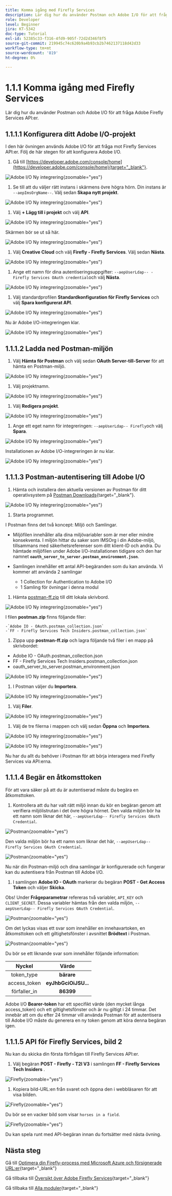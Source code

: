 ```yaml
---
title: Komma igång med Firefly Services
description: Lär dig hur du använder Postman och Adobe I/O för att fråga Adobe Firefly Services API:er
role: Developer
level: Beginner
jira: KT-5342
doc-type: Tutorial
exl-id: 52385c33-f316-4fd9-905f-72d2d346f8f5
source-git-commit: 219945c74c620b9a4b93cb2b7462137118d42d33
workflow-type: tm+mt
source-wordcount: '819'
ht-degree: 0%

---
```


# 1.1.1 Komma igång med Firefly Services

Lär dig hur du använder Postman och Adobe I/O för att fråga Adobe Firefly Services API:er.

## 1.1.1.1 Konfigurera ditt Adobe I/O-projekt

I den här övningen används Adobe I/O för att fråga mot Firefly Services API:er. Följ de här stegen för att konfigurera Adobe I/O.

1. Gå till [https://developer.adobe.com/console/home](https://developer.adobe.com/console/home){target="_blank"}.

![Adobe I/O Ny integrering](./images/iohome.png){zoomable="yes"}

1. Se till att du väljer rätt instans i skärmens övre högra hörn. Din instans är `--aepImsOrgName--`. Välj sedan **Skapa nytt projekt**.

![Adobe I/O Ny integrering](./images/iocomp.png){zoomable="yes"}

1. Välj **+ Lägg till i projekt** och välj **API**.

![Adobe I/O Ny integrering](./images/adobe_io_access_api.png){zoomable="yes"}

Skärmen bör se ut så här.

![Adobe I/O Ny integrering](./images/api1.png){zoomable="yes"}

1. Välj **Creative Cloud** och välj **Firefly - Firefly Services**. Välj sedan **Nästa**.

![Adobe I/O Ny integrering](./images/api3.png){zoomable="yes"}

1. Ange ett namn för dina autentiseringsuppgifter: `--aepUserLdap-- - Firefly Services OAuth credential`och välj **Nästa**.

![Adobe I/O Ny integrering](./images/api4.png){zoomable="yes"}

1. Välj standardprofilen **Standardkonfiguration för Firefly Services** och välj **Spara konfigurerat API**.

![Adobe I/O Ny integrering](./images/api9.png){zoomable="yes"}

Nu är Adobe I/O-integreringen klar.

![Adobe I/O Ny integrering](./images/api11.png){zoomable="yes"}

## 1.1.1.2 Ladda ned Postman-miljön

1. Välj **Hämta för Postman** och välj sedan **OAuth Server-till-Server** för att hämta en Postman-miljö.

![Adobe I/O Ny integrering](./images/iopm.png){zoomable="yes"}

1. Välj projektnamn.

![Adobe I/O Ny integrering](./images/api13.png){zoomable="yes"}

1. Välj **Redigera projekt**.

![Adobe I/O Ny integrering](./images/api14.png){zoomable="yes"}

1. Ange ett eget namn för integreringen: `--aepUserLdap-- Firefly`och välj **Spara**.

![Adobe I/O Ny integrering](./images/api15.png){zoomable="yes"}

Installationen av Adobe I/O-integreringen är nu klar.

![Adobe I/O Ny integrering](./images/api16.png){zoomable="yes"}

## 1.1.1.3 Postman-autentisering till Adobe I/O

1. Hämta och installera den aktuella versionen av Postman för ditt operativsystem på [Postman Downloads](https://www.postman.com/downloads/){target="_blank"}.

![Adobe I/O Ny integrering](./images/getstarted.png){zoomable="yes"}

1. Starta programmet.

I Postman finns det två koncept: Miljö och Samlingar.

- Miljöfilen innehåller alla dina miljövariabler som är mer eller mindre konsekventa. I miljön hittar du saker som IMSOrg i din Adobe-miljö, tillsammans med säkerhetsreferenser som ditt klient-ID och andra. Du hämtade miljöfilen under Adobe I/O-installationen tidigare och den har namnet **`oauth_server_to_server.postman_environment.json`**.

- Samlingen innehåller ett antal API-begäranden som du kan använda. Vi kommer att använda 2 samlingar
   - 1 Collection for Authentication to Adobe I/O
   - 1 Samling för övningar i denna modul

1. Hämta [postman-ff.zip](./../../../assets/postman/postman-ff.zip) till ditt lokala skrivbord.

![Adobe I/O Ny integrering](./images/pmfolder.png){zoomable="yes"}

I filen **postman.zip** finns följande filer:

    -`Adobe IO - OAuth.postman_collection.json`
    -`FF - Firefly Services Tech Insiders.postman_collection.json`

1. Zippa upp **postman-ff.zip** och lagra följande två filer i en mapp på skrivbordet:
- Adobe IO - OAuth.postman_collection.json
- FF - Firefly Services Tech Insiders.postman_collection.json
- oauth_server_to_server.postman_environment.json

![Adobe I/O Ny integrering](./images/pmfolder1.png){zoomable="yes"}

1. I Postman väljer du **Importera**.

![Adobe I/O Ny integrering](./images/postmanui.png){zoomable="yes"}

1. Välj **Filer**.

![Adobe I/O Ny integrering](./images/choosefiles.png){zoomable="yes"}

1. Välj de tre filerna i mappen och välj sedan **Öppna** och **Importera**.

![Adobe I/O Ny integrering](./images/selectfiles.png){zoomable="yes"}

![Adobe I/O Ny integrering](./images/impconfirm.png){zoomable="yes"}

Nu har du allt du behöver i Postman för att börja interagera med Firefly Services via API:erna.

## 1.1.1.4 Begär en åtkomsttoken

För att vara säker på att du är autentiserad måste du begära en åtkomsttoken.

1. Kontrollera att du har valt rätt miljö innan du kör en begäran genom att verifiera miljölistrutan i det övre högra hörnet. Den valda miljön bör ha ett namn som liknar det här, `--aepUserLdap-- Firefly Services OAuth Credential`.

![Postman](./images/envselemea1.png){zoomable="yes"}

Den valda miljön bör ha ett namn som liknar det här, `--aepUserLdap-- Firefly Services OAuth Credential`.

![Postman](./images/envselemea.png){zoomable="yes"}

Nu när din Postman-miljö och dina samlingar är konfigurerade och fungerar kan du autentisera från Postman till Adobe I/O.

1. I samlingen **Adobe IO - OAuth** markerar du begäran **POST - Get Access Token** och väljer **Skicka**.

Obs! Under **Frågeparametrar** refereras två variabler, `API_KEY` och `CLIENT_SECRET`. Dessa variabler hämtas från den valda miljön, `--aepUserLdap-- Firefly Services OAuth Credential`.

![Postman](./images/ioauth.png){zoomable="yes"}

Om det lyckas visas ett svar som innehåller en innehavartoken, en åtkomsttoken och ett giltighetsfönster i avsnittet **Brödtext** i Postman.

![Postman](./images/ioauthresp.png){zoomable="yes"}


Du bör se ett liknande svar som innehåller följande information:

| Nyckel | Värde |
|:-------------:| :---------------:| 
| token_type | **bärare** |
| access_token | **eyJhbGciOiJSU...** |
| förfaller_in | **86399** |

Adobe I/O **Bearer-token** har ett specifikt värde (den mycket långa access_token) och ett giltighetsfönster och är nu giltigt i 24 timmar. Det innebär att om du efter 24 timmar vill använda Postman för att autentisera till Adobe I/O måste du generera en ny token genom att köra denna begäran igen.

## 1.1.1.5 API för Firefly Services, bild 2

Nu kan du skicka din första förfrågan till Firefly Services API:er.

1. Välj begäran **POST - Firefly - T2I V3** i samlingen **FF - Firefly Services Tech Insiders** .

![Firefly](./images/ff1.png){zoomable="yes"}

1. Kopiera bild-URL:en från svaret och öppna den i webbläsaren för att visa bilden.

![Firefly](./images/ff2.png){zoomable="yes"}

Du bör se en vacker bild som visar `horses in a field`.

![Firefly](./images/ff3.png){zoomable="yes"}

Du kan spela runt med API-begäran innan du fortsätter med nästa övning.

## Nästa steg

Gå till [Optimera din Firefly-process med Microsoft Azure och försignerade URL:er](./ex2.md){target="_blank"}

Gå tillbaka till [Översikt över Adobe Firefly Services](./firefly-services.md){target="_blank"}

Gå tillbaka till [Alla moduler](./../../../overview.md){target="_blank"}
